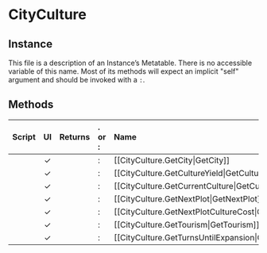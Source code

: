 # CityCulture
## Instance
This file is a description of an Instance’s Metatable. There is no accessible variable of this name. Most of its methods will expect an implicit "self" argument and should be invoked with a `:`.

## Methods
| Script | UI  | Returns | . or : | Name | Arguments |
|:------:|:---:| -------:|:---- |:---- |:--------- |
| |✓| |:|[[CityCulture.GetCity\|GetCity]]| |
| |✓| |:|[[CityCulture.GetCultureYield\|GetCultureYield]]| |
| |✓| |:|[[CityCulture.GetCurrentCulture\|GetCurrentCulture]]| |
| |✓| |:|[[CityCulture.GetNextPlot\|GetNextPlot]]| |
| |✓| |:|[[CityCulture.GetNextPlotCultureCost\|GetNextPlotCultureCost]]| |
| |✓| |:|[[CityCulture.GetTourism\|GetTourism]]| |
| |✓| |:|[[CityCulture.GetTurnsUntilExpansion\|GetTurnsUntilExpansion]]| |
